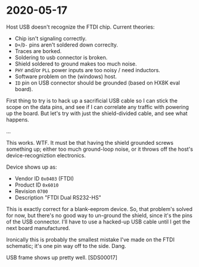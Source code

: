 # 2020-05-17

Host USB doesn't recognize the FTDI chip.  Current theories:

* Chip isn't signaling correctly.
* `D+`/`D-` pins aren't soldered down correclty.
* Traces are borked.
* Soldering to usb connector is broken.
* Shield soldered to ground makes too much noise.
* `PHY` and/or `PLL` power inputs are too noisy / need inductors.
* Software problem on the (windows) host.
* `ID` pin on USB connector should be grounded (based on HX8K eval board).

First thing to try is to hack up a sacrificial USB cable so I can stick the scope on the data pins, and see if I can correlate any traffic with powering up the board.  But let's try with just the shield-divided cable, and see what happens.

...

<!-- photo -->

This works.  WTF.  It must be that having the shield grounded screws something up; either too much ground-loop noise, or it throws off the host's device-recogniztion electronics.

Device shows up as:

* Vendor ID `0x0403` (FTDI)
* Product ID `0x6010`
* Revision `0700`
* Description "FTDI Dual RS232-HS"

This is exactly correct for a blank-eeprom device.  So, that problem's solved for now, but there's no good way to un-ground the shield, since it's the pins of the USB connector.  I'll have to use a hacked-up USB cable until I get the next board manufactured.

Ironically this is probably the smallest mistake I've made on the FTDI schematic; it's one pin way off to the side.  Dang.

USB frame shows up pretty well. [SDS00017]
